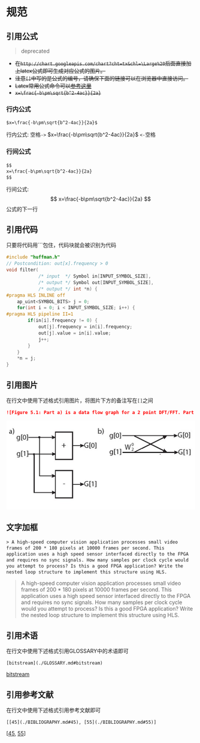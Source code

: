 # 规范

## 引用公式
> deprecated

- ~~在`http://chart.googleapis.com/chart?cht=tx&chl=\Large%20`后面直接加上latex公式即可生成对应公式的图片。~~
- ~~注意`[]`中写的是公式的编号，请确保下面的链接可以在浏览器中直接访问。~~
- ~~Latex常用公式命令可以[参考这里](https://github.com/Khan/KaTeX/wiki/Function-Support-in-KaTeX)~~
- ~~```x=\frac{-b\pm\sqrt{b^2-4ac}}{2a}```~~

### 行内公式
```
$x=\frac{-b\pm\sqrt{b^2-4ac}}{2a}$
```
行内公式: 空格`->` $x=\frac{-b\pm\sqrt{b^2-4ac}}{2a}$ `<-`空格

### 行间公式
```
$$
x=\frac{-b\pm\sqrt{b^2-4ac}}{2a}
$$
```
行间公式:
$$
x=\frac{-b\pm\sqrt{b^2-4ac}}{2a}
$$
公式的下一行

## 引用代码
只要将代码用```包住，代码块就会被识别为代码

```c
#include "huffman.h"
// Postcondition: out[x].frequency > 0
void filter(
            /* input  */ Symbol in[INPUT_SYMBOL_SIZE],
            /* output */ Symbol out[INPUT_SYMBOL_SIZE],
            /* output */ int *n) {
#pragma HLS INLINE off
    ap_uint<SYMBOL_BITS> j = 0;
    for(int i = 0; i < INPUT_SYMBOL_SIZE; i++) {
#pragma HLS pipeline II=1
        if(in[i].frequency != 0) {
            out[j].frequency = in[i].frequency;
            out[j].value = in[i].value;
            j++;
        }
    }
    *n = j;
}
```

## 引用图片
在行文中使用下述格式引用图片，将图片下方的备注写在`[]`之间
```markdown
![Figure 5.1: Part a) is a data flow graph for a 2 point DFT/FFT. Part b) shows the same compu-tation, but viewed as a butterfly structure. This is a common representation for the computation of an FFT in the digital signal processing domain.](images/2pointFFT.jpg)
```

![Figure 5.1: Part a) is a data flow graph for a 2 point DFT/FFT. Part b) shows the same compu-tation, but viewed as a butterfly structure. This is a common representation for the computation of an FFT in the digital signal processing domain.](images/2pointFFT.jpg)

## 文字加框
```
> A high-speed computer vision application processes small video frames of 200 * 180 pixels at 10000 frames per second. This application uses a high speed sensor interfaced directly to the FPGA and requires no sync signals. How many samples per clock cycle would you attempt to process? Is this a good FPGA application? Write the nested loop structure to implement this structure using HLS.
```
> A high-speed computer vision application processes small video frames of 200 * 180 pixels at 10000 frames per second. This application uses a high speed sensor interfaced directly to the FPGA and requires no sync signals. How many samples per clock cycle would you attempt to process? Is this a good FPGA application? Write the nested loop structure to implement this structure using HLS.

## 引用术语
在行文中使用下述格式引用GLOSSARY中的术语即可
```
[bitstream](./GLOSSARY.md#bitstream)
```
[bitstream](./GLOSSARY.md#bitstream)

## 引用参考文献
在行文中使用下述格式引用参考文献即可
```
[[45](./BIBLIOGRAPHY.md#45), [55](./BIBLIOGRAPHY.md#55)]
```
[[45](./BIBLIOGRAPHY.md#45), [55](./BIBLIOGRAPHY.md#55)]
